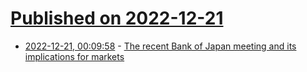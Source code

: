 # [Published on 2022-12-21](index.md)

* [2022-12-21, 00:09:58](https://news.ycombinator.com/item?id=34074843) - [The recent Bank of Japan meeting and its implications for markets](https://themacrocompass.substack.com/p/bank-of-japan-surprise)
